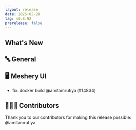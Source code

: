 ```yaml
---
layout: release
date: 2025-05-28
tag: v0.8.92
prerelease: false
---
```


## What's New
## 🔤 General
## 🖥 Meshery UI

- fix: docker build @amitamrutiya (#14834)

## 👨🏽‍💻 Contributors

Thank you to our contributors for making this release possible:
@amitamrutiya

